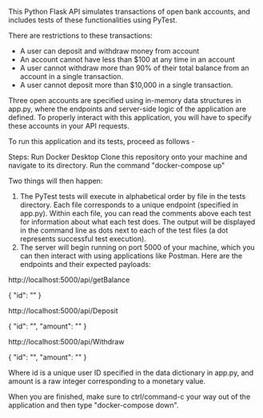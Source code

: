 This Python Flask API simulates transactions of open bank accounts, and includes tests of these functionalities using PyTest.

There are restrictions to these transactions:
- A user can deposit and withdraw money from account
- An account cannot have less than $100 at any time in an account
- A user cannot withdraw more than 90% of their total balance from an account in a
single transaction.
- A user cannot deposit more than $10,000 in a single transaction.

Three open accounts are specified using in-memory data structures in app.py, where the endpoints and server-side logic of the application are defined. To properly interact with this application, you will have to specify these accounts in your API requests.

To run this application and its tests, proceed as follows -

Steps:
Run Docker Desktop
Clone this repository onto your machine and navigate to its directory.
Run the command "docker-compose up"

Two things will then happen:
1. The PyTest tests will execute in alphabetical order by file in the tests directory. Each file corresponds to a unique endpoint (specified in app.py). Within each file, you can read the comments above each test for information about what each test does. The output will be displayed in the command line as dots next to each of the test files (a dot represents successful test execution).
2. The server will begin running on port 5000 of your machine, which you can then interact with using applications like Postman. Here are the endpoints and their expected payloads:

http://localhost:5000/api/getBalance

{
    "id": ""
}


http://localhost:5000/api/Deposit

{
    "id": "", "amount": ""
}


http://localhost:5000/api/Withdraw

{
    "id": "", "amount": ""
}

Where id is a unique user ID specified in the data dictionary in app.py, and amount is a raw integer corresponding to a monetary value.

When you are finished, make sure to ctrl/command-c your way out of the application and then type "docker-compose down".

